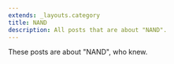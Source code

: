 ```yaml
---
extends: _layouts.category
title: NAND
description: All posts that are about "NAND".
---
```

          
These posts are about "NAND", who knew.
          